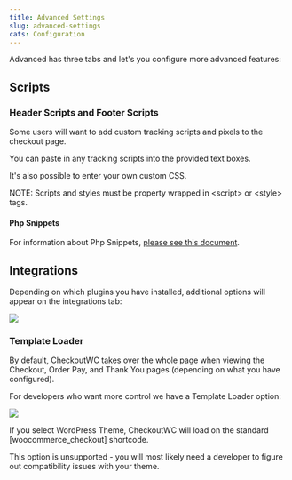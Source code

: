 ```yaml
---
title: Advanced Settings
slug: advanced-settings
cats: Configuration
---
```


Advanced has three tabs and let's you configure more advanced features:

Scripts
-------

### Header Scripts and Footer Scripts

Some users will want to add custom tracking scripts and pixels to the checkout page.

You can paste in any tracking scripts into the provided text boxes.

It's also possible to enter your own custom CSS.

NOTE: Scripts and styles must be property wrapped in &lt;script&gt; or &lt;style&gt; tags.

#### Php Snippets

For information about Php Snippets, [please see this document](https://kb.checkoutwc.com/article/94-how-to-add-a-custom-php-snippet).

Integrations
------------

Depending on which plugins you have installed, additional options will appear on the integrations tab:

![](https://s3.amazonaws.com/helpscout.net/docs/assets/5bdde2822c7d3a01757ac42e/images/60ae7ed7c1410a601d9ad32e/file-uNRXcrDSSB.png)

### Template Loader

By default, CheckoutWC takes over the whole page when viewing the Checkout, Order Pay, and Thank You pages (depending on what you have configured).

For developers who want more control we have a Template Loader option:

![](https://s3.amazonaws.com/helpscout.net/docs/assets/5bdde2822c7d3a01757ac42e/images/60ae7f8b9c887a0dfc553929/file-JMyTeicvD0.png)

If you select WordPress Theme, CheckoutWC will load on the standard \[woocommerce\_checkout\] shortcode.

This option is unsupported - you will most likely need a developer to figure out compatibility issues with your theme.